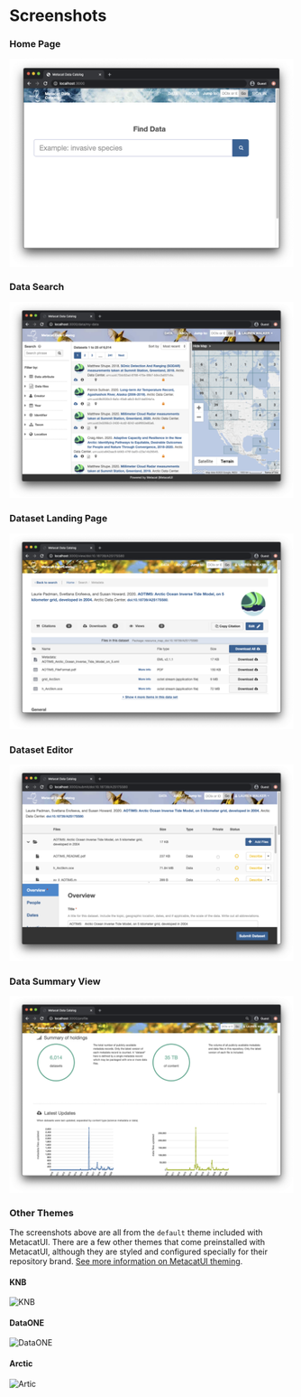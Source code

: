 # Screenshots

### Home Page
![Home Page](https://raw.githubusercontent.com/NCEAS/metacatui/master/docs/screenshots/screenshot-home.png)

### Data Search
![Data Search Page](https://raw.githubusercontent.com/NCEAS/metacatui/master/docs/screenshots/screenshot-search.png)

### Dataset Landing Page
![Dataset Landing Page](https://raw.githubusercontent.com/NCEAS/metacatui/master/docs/screenshots/screenshot-dataset.png)

### Dataset Editor
![Dataset Editor](https://raw.githubusercontent.com/NCEAS/metacatui/master/docs/screenshots/screenshot-editor.png)

### Data Summary View
![Data Summary View](https://raw.githubusercontent.com/NCEAS/metacatui/master/docs/screenshots/screenshot-summary.png)

### Other Themes

The screenshots above are all from the `default` theme included with MetacatUI.
There are a few other themes that come preinstalled with MetacatUI, although they are styled and configured specially for their repository brand.
[See more information on MetacatUI theming](../configuration/index.html).

#### KNB
![KNB](https://raw.githubusercontent.com/NCEAS/metacatui/master/docs/screenshots/metacatui-knb-1200w.png)

#### DataONE
![DataONE](https://raw.githubusercontent.com/NCEAS/metacatui/master/docs/screenshots/metacatui-dataone-1000w.png)

#### Arctic
![Artic](https://raw.githubusercontent.com/NCEAS/metacatui/master/docs/screenshots/metacatui-arctic-1200w.png)
